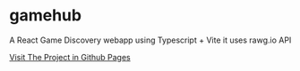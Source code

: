 # gamehub

A React Game Discovery webapp using Typescript + Vite it uses rawg.io API

[Visit The Project in Github Pages](https://awab228.github.io/gamehub/)
